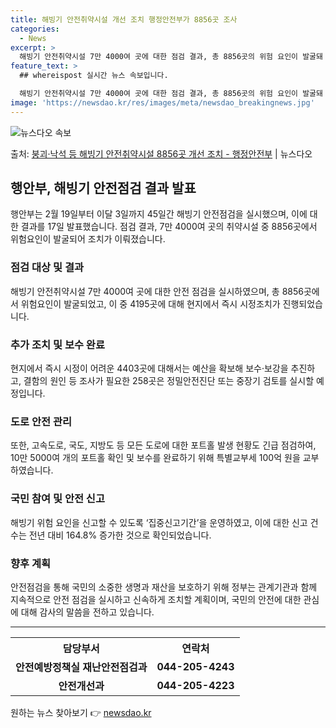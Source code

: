 ```yaml
---
title: 해빙기 안전취약시설 개선 조치 행정안전부가 8856곳 조사
categories:
  - News
excerpt: >
  해빙기 안전취약시설 7만 4000여 곳에 대한 점검 결과, 총 8856곳의 위험 요인이 발굴돼 조치가 이뤄졌…
feature_text: >
  ## whereispost 실시간 뉴스 속보입니다.

  해빙기 안전취약시설 7만 4000여 곳에 대한 점검 결과, 총 8856곳의 위험 요인이 발굴돼 조치가 이뤄졌…
image: 'https://newsdao.kr/res/images/meta/newsdao_breakingnews.jpg'
---
```


![뉴스다오 속보](https://newsdao.kr/res/images/meta/newsdao_breakingnews.jpg)

<p>출처: <a href="https://newsdao.kr/3610" rel="dofollow">붕괴·낙석 등 해빙기 안전취약시설 8856곳 개선 조치 - 행정안전부</a> | 뉴스다오</p>

<h2 data-ke-size="size26">행안부, 해빙기 안전점검 결과 발표</h2>
<p data-ke-size="size16">행안부는 2월 19일부터 이달 3일까지 45일간 해빙기 안전점검을 실시했으며, 이에 대한 결과를 17일 발표했습니다. 점검 결과, 7만 4000여 곳의 취약시설 중 8856곳에서 위험요인이 발굴되어 조치가 이뤄졌습니다.</p>

<h3><b>점검 대상 및 결과</b></h3>
<p data-ke-size="size16">해빙기 안전취약시설 7만 4000여 곳에 대한 안전 점검을 실시하였으며, 총 8856곳에서 위험요인이 발굴되었고, 이 중 4195곳에 대해 현지에서 즉시 시정조치가 진행되었습니다.</p>

<h3><b>추가 조치 및 보수 완료</b></h3>
<p data-ke-size="size16">현지에서 즉시 시정이 어려운 4403곳에 대해서는 예산을 확보해 보수·보강을 추진하고, 결함의 원인 등 조사가 필요한 258곳은 정밀안전진단 또는 중장기 검토를 실시할 예정입니다.</p>

<h3><b>도로 안전 관리</b></h3>
<p data-ke-size="size16">또한, 고속도로, 국도, 지방도 등 모든 도로에 대한 포트홀 발생 현황도 긴급 점검하여, 10만 5000여 개의 포트홀 확인 및 보수를 완료하기 위해 특별교부세 100억 원을 교부하였습니다.</p>

<h3><b>국민 참여 및 안전 신고</b></h3>
<p data-ke-size="size16">해빙기 위험 요인을 신고할 수 있도록 ‘집중신고기간’을 운영하였고, 이에 대한 신고 건수는 전년 대비 164.8% 증가한 것으로 확인되었습니다.</p>

<h3><b>향후 계획</b></h3>
<p data-ke-size="size16">안전점검을 통해 국민의 소중한 생명과 재산을 보호하기 위해 정부는 관계기관과 함께 지속적으로 안전 점검을 실시하고 신속하게 조치할 계획이며, 국민의 안전에 대한 관심에 대해 감사의 말씀을 전하고 있습니다.</p>

<hr>
<table>
	<tr>
		<th>담당부서</th>
		<th>연락처</th>
	</tr>
	<tr>
		<td style="text-align: center; height: 17px;"><b>안전예방정책실 재난안전점검과</b></td>
		<td style="text-align: center; height: 17px;"><b>044-205-4243</b></td>
	</tr>
	<tr>
		<td style="text-align: center; height: 17px;"><b>안전개선과</b></td>
		<td style="text-align: center; height: 17px;"><b>044-205-4223</b></td>
	</tr>
</table>
<p data-ke-size="size16"></p> 

원하는 뉴스 찾아보기 👉 <a href="https://newsdao.kr" rel="dofollow">newsdao.kr</a>


